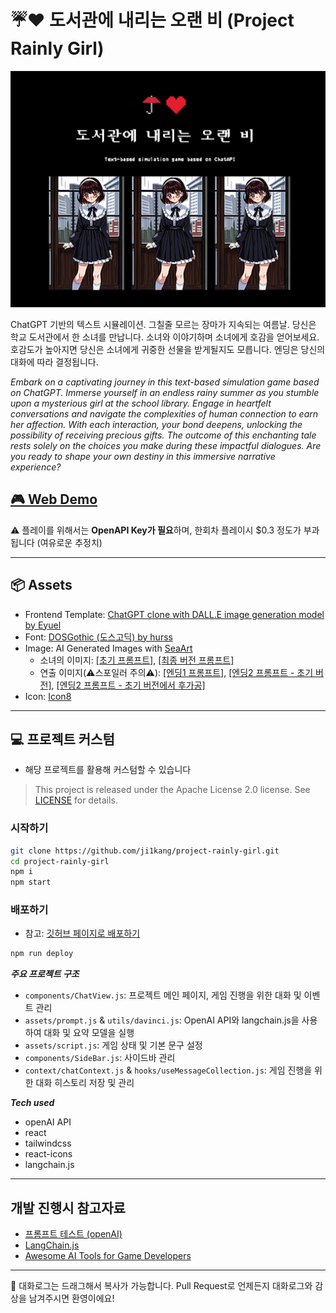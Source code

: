 # ☔️❤️ 도서관에 내리는 오랜 비 (Project Rainly Girl)

![섬네일](src/assets/img/thumbnail.jpg)

ChatGPT 기반의 텍스트 시뮬레이션. 그칠줄 모르는 장마가 지속되는 여름날. 당신은 학교 도서관에서 한 소녀를 만납니다.
소녀와 이야기하며 소녀에게 호감을 얻어보세요. 호감도가 높아지면 당신은 소녀에게 귀중한 선물을 받게될지도 모릅니다.
엔딩은 당신의 대화에 따라 결정됩니다.

_Embark on a captivating journey in this text-based simulation game based on ChatGPT. Immerse yourself in an endless rainy summer as you stumble upon a mysterious girl at the school library. Engage in heartfelt conversations and navigate the complexities of human connection to earn her affection. With each interaction, your bond deepens, unlocking the possibility of receiving precious gifts. The outcome of this enchanting tale rests solely on the choices you make during these impactful dialogues. Are you ready to shape your own destiny in this immersive narrative experience?_

## [🎮 Web Demo](https://ji1kang.github.io/project-rainly-girl/)

⚠️ 플레이를 위해서는 **OpenAPI Key가 필요**하며, 한회차 플레이시 $0.3 정도가 부과됩니다 (여유로운 추정치)

---

## 📦 Assets

- Frontend Template: [ChatGPT clone with DALL.E image generation model by Eyuel](https://github.com/EyuCoder/chatgpt-clone)
- Font: [DOSGothic (도스고딕) by hurss](https://github.com/hurss/fonts)
- Image: AI Generated Images with [SeaArt](https://www.seaart.ai)
  - 소녀의 이미지: [[초기 프롬프트]](https://www.seaart.ai/explore/detail/cid89ah4msbfb6vhjttg), [[최종 버전 프롬프트]](https://www.seaart.ai/explore/detail/cid8jsp4msbfb6vi6770)
  - 연출 이미지(⚠️스포일러 주의⚠️): [[엔딩1 프롬프트]](https://www.seaart.ai/explore/detail/cih6voh4msb7pi9oi7ng), [[엔딩2 프롬프트 - 초기 버전]](https://www.seaart.ai/explore/detail/cihdarp4msb49osk4mbg), [[엔딩2 프롬프트 - 초기 버전에서 후가공]](https://www.seaart.ai/explore/detail/cihde3p4msb49oska22g)
- Icon: [Icon8](https://icons8.com/icons/set/pixel)

---

## 💻 프로젝트 커스텀

- 해당 프로젝트를 활용해 커스텀할 수 있습니다

> This project is released under the Apache License 2.0 license. See [LICENSE](./LICENSE) for details.

### 시작하기

```bash
git clone https://github.com/ji1kang/project-rainly-girl.git
cd project-rainly-girl
npm i
npm start
```

### 배포하기

- 참고: [깃허브 페이지로 배포하기](https://whales.tistory.com/104)

```bash
npm run deploy
```

**_주요 프로젝트 구조_**

- `components/ChatView.js`: 프로젝트 메인 페이지, 게임 진행을 위한 대화 및 이벤트 관리
- `assets/prompt.js` & `utils/davinci.js`: OpenAI API와 langchain.js을 사용하여 대화 및 요약 모델을 실행
- `assets/script.js`: 게임 상태 및 기본 문구 설정
- `components/SideBar.js`: 사이드바 관리
- `context/chatContext.js` & `hooks/useMessageCollection.js`: 게임 진행을 위한 대화 히스토리 저장 및 관리

**_Tech used_**

- openAI API
- react
- tailwindcss
- react-icons
- langchain.js

---

## 개발 진행시 참고자료

- [프롬프트 테스트 (openAI)](https://platform.openai.com/playground)
- [LangChain.js](https://js.langchain.com/docs)
- [Awesome AI Tools for Game Developers](https://github.com/simoninithomas/awesome-ai-tools-for-game-dev)

---

🤗 대화로그는 드래그해서 복사가 가능합니다. Pull Request로 언제든지 대화로그와 감상을 남겨주시면 환영이에요!
